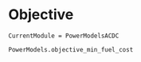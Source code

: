 # Objective

```@meta
CurrentModule = PowerModelsACDC
```


```@docs
PowerModels.objective_min_fuel_cost
```

